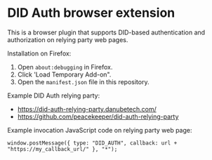 # DID Auth browser extension

This is a browser plugin that supports DID-based authentication and authorization on relying party web pages.

Installation on Firefox:

 1. Open `about:debugging` in Firefox.
 1. Click 'Load Temporary Add-on".
 1. Open the `manifest.json` file in this repository.

Example DID Auth relying party:

 * https://did-auth-relying-party.danubetech.com/
 * https://github.com/peacekeeper/did-auth-relying-party

Example invocation JavaScript code on relying party web page:

	window.postMessage({ type: "DID_AUTH", callback: url + "https://my_callback_url/" }, "*");
